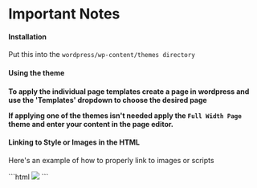 <h1>Important Notes</h1>
<h4> Installation</h4>
<p>Put this into the <code>wordpress/wp-content/themes directory</code></p>
<h4>Using the theme<h4>
<p>To apply the individual page templates create a page in wordpress and use the 'Templates' dropdown to choose the desired page</p>
<p>If applying one of the themes isn't needed apply the <code>Full Width Page</code> theme and enter your content in the page editor.</p>
<h4>Linking to Style or Images in the HTML</h4>
<p>Here's an example of how to properly link to images or scripts</p>
```html
<img src="<?php echo get_template_directory_uri() ?>/images/logo.png">
<link rel="stylesheet" href="<?php echo get_template_directory_uri() ?>/scss/font-awesome.css">
```
